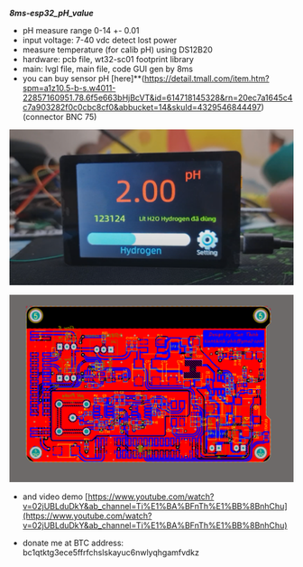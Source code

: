 ***8ms-esp32_pH_value***
- pH measure range 0-14 +- 0.01
- input voltage: 7-40 vdc detect lost power
- measure temperature (for calib pH) using DS12B20
- hardware: pcb file, wt32-sc01 footprint library
- main: lvgl file, main file, code GUI gen by 8ms
- you can buy sensor pH [here]**(https://detail.tmall.com/item.htm?spm=a1z10.5-b-s.w4011-22857160951.78.6f5e663bHjBcVT&id=614718145328&rn=20ec7a1645c4c7a903282f0c0cbc8cf0&abbucket=14&skuId=4329546844497) (connector BNC 75)


![hardware_img.png](https://github.com/obitvn/8ms-esp32-pH-water/blob/main/img/hardware_img.png?raw=true)

![PCB.png](https://github.com/obitvn/8ms-esp32-pH-water/blob/main/img/PCB.png?raw=true)

- and video demo
[https://www.youtube.com/watch?v=02jUBLduDkY&ab_channel=Ti%E1%BA%BFnTh%E1%BB%8BnhChu](https://www.youtube.com/watch?v=02jUBLduDkY&ab_channel=Ti%E1%BA%BFnTh%E1%BB%8BnhChu)

- donate me at BTC address: bc1qtktg3ece5ffrfchslskayuc6nwlyqhgamfvdkz


